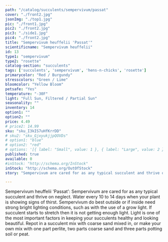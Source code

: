 ```yaml
---
path: "/catalog/succulents/sempervivum/passat"
cover: "./front2.jpg"
jsonImg: "./top1.jpg"
pic: "./front1.jpg"
pic2: "./front2.jpg"
pic3: "./side1.jpg"
pic4: "./front2.jpg"
title: "Sempervivum heuffelii 'Passat'"
scientificname: "Sempervivum heuffelii"
id: 13 
type1: "sempervivum"
type2: "rosette"
catalog-section: "succulents"
tags: ['succulents', 'sempervivum', 'hens-n-chicks', 'rosette']
primarycolor: "Red / Burgundy"
stresscolors: "Green / Lime"
bloomcolor: "Yellow Bloom"
petsafe: "Yes"
temperature: "-30F"
light: "Full Sun, Filtered / Partial Sun"
seasonality: ""
inventory: 14
option1: ""
option2: ""
price: 4.49
# price2: 14.99
sku: "sku_I3kIS7uHfKrrDD"
# sku2: "sku_GjxyukjjpQOVDs"
# option1: "blue"
# option2: "red"
# options: '[{ label: "Small", value: 1 }, { label: "Large", value: 2 }]'
published: true
available: 0
#inStock: "http://schema.org/InStock"
inStock: "http://schema.org/OutOfStock"
story: "Sempervivum are cared for as any typical succulent and thrive on neglect. Water every 10 to 14 days when your plant is showing signs of thirst. Sempervivum do best outside or if inside need strong bright lighting conditions, such as with the use of a grow light."

---
```


Sempervivum heuffelii 'Passat': Sempervivum are cared for as any typical succulent and thrive on neglect. Water every 10 to 14 days when your plant is showing signs of thirst. Sempervivum do best outside or if inside need strong bright lighting conditions, such as with the use of a grow light. If succulent starts to stretch then it is not getting enough light. Light is one of the most important factors in keeping your succulents healthy and looking beautiful. Repot in a succulent mix with coarse sand mixed in, or make your own mix with one part perlite, two parts coarse sand and three parts potting soil or peat.